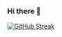 ### Hi there 👋



[![GitHub Streak](https://streak-stats.demolab.com/?user=omkar-phadtare&theme=dark)](https://git.io/streak-stats)
